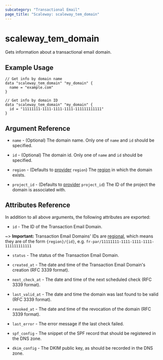 ```yaml
---
subcategory: "Transactional Email"
page_title: "Scaleway: scaleway_tem_domain"
---
```


# scaleway_tem_domain

Gets information about a transactional email domain.

## Example Usage

```hcl
// Get info by domain name
data "scaleway_tem_domain" "my_domain" {
  name = "example.com"
}

// Get info by domain ID
data "scaleway_tem_domain" "my_domain" {
  id = "11111111-1111-1111-1111-111111111111"
}
```

## Argument Reference

- `name` - (Optional) The domain name.
  Only one of `name` and `id` should be specified.

- `id` - (Optional) The domain id.
  Only one of `name` and `id` should be specified.

- `region` - (Defaults to [provider](../index.md#region) `region`) The [region](../guides/regions_and_zones.md#regions) in which the domain exists.

- `project_id` - (Defaults to [provider](../index.md#project_id) `project_id`) The ID of the project the domain is associated with.

## Attributes Reference

In addition to all above arguments, the following attributes are exported:

- `id` - The ID of the Transaction Email Domain.

~> **Important:** Transaction Email Domains' IDs are [regional](../guides/regions_and_zones.md#resource-ids), which means they are of the form `{region}/{id}`, e.g. `fr-par/11111111-1111-1111-1111-111111111111`

- `status` - The status of the Transaction Email Domain.

- `created_at` - The date and time of the Transaction Email Domain's creation (RFC 3339 format).

- `next_check_at` - The date and time of the next scheduled check (RFC 3339 format).

- `last_valid_at` - The date and time the domain was last found to be valid (RFC 3339 format).

- `revoked_at` - The date and time of the revocation of the domain (RFC 3339 format).

- `last_error` - The error message if the last check failed.

- `spf_config` - The snippet of the SPF record that should be registered in the DNS zone.

- `dkim_config` - The DKIM public key, as should be recorded in the DNS zone.
